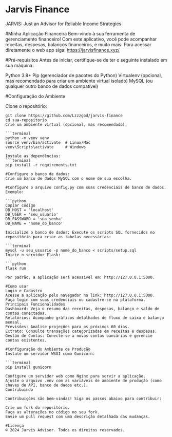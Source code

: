 # Jarvis Finance
JARVIS: Just an Advisor for Reliable Income Strategies

#Minha Aplicação Financeira
Bem-vindo à sua ferramenta de gerenciamento financeiro! Com este aplicativo, você pode acompanhar receitas, despesas, balanços financeiros, e muito mais.
Para acessar diretamente o web app siga: https://jarvisfinance.xyz/

#Pré-requisitos
Antes de iniciar, certifique-se de ter o seguinte instalado em sua máquina:

Python 3.8+
Pip (gerenciador de pacotes do Python)
Virtualenv (opcional, mas recomendado para criar um ambiente virtual isolado)
MySQL (ou qualquer outro banco de dados compatível)

#Configuração do Ambiente

Clone o repositório:
```terminal
git clone https://github.com/Lzzzgod/jarvis-finance
cd sua-repositorio
Crie um ambiente virtual (opcional, mas recomendado):

```terminal
python -m venv venv
source venv/bin/activate  # Linux/Mac
venv\Scripts\activate     # Windows

Instale as dependências:
```terminal
pip install -r requirements.txt

#Configure o banco de dados:
Crie um banco de dados MySQL com o nome de sua escolha.

#Configure o arquivo config.py com suas credenciais de banco de dados. Exemplo:

```python
Copiar código
DB_HOST = 'localhost'
DB_USER = 'seu_usuario'
DB_PASSWORD = 'sua_senha'
DB_NAME = 'nome_do_banco'

Inicialize o banco de dados: Execute os scripts SQL fornecidos no repositório para criar as tabelas necessárias:

```terminal
mysql -u seu_usuario -p nome_do_banco < scripts/setup.sql
Inicie o servidor Flask:

```python
flask run

Por padrão, a aplicação será acessível em: http://127.0.0.1:5000.

#Como usar
Login e Cadastro
Acesse a aplicação pelo navegador no link: http://127.0.0.1:5000.
Faça login com suas credenciais ou cadastre-se na plataforma.
Principais Funcionalidades
Dashboard: Veja o resumo das receitas, despesas, balanço e saldo de contas conectadas.
Relatórios: Acompanhe gráficos detalhados de fluxo de caixa e balanço mensal.
Previsões: Analise projeções para os próximos 60 dias.
Extrato: Consulte transações categorizadas em receitas e despesas.
Gestão de Contas: Conecte-se a novas contas bancárias e gerencie contas existentes.

#Configuração do Ambiente de Produção
Instale um servidor WSGI como Gunicorn:

```terminal
pip install gunicorn

Configure um servidor web como Nginx para servir a aplicação.
Ajuste o arquivo .env com as variáveis de ambiente de produção (como chaves de API, banco de dados etc.).
Contribuindo

Contribuições são bem-vindas! Siga os passos abaixo para contribuir:

Crie um fork do repositório.
Faça as alterações no código no seu fork.
Envie um pull request com uma descrição detalhada das mudanças.

#Licença
© 2024 Jarvis Advisor. Todos os direitos reservados.
